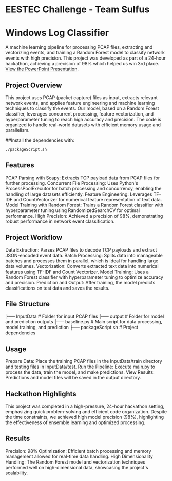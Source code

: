 # EESTEC Challenge - Team Sulfus

# Windows Log Classifier
A machine learning pipeline for processing PCAP files, extracting and vectorizing events, and training a Random Forest model to classify network events with high precision. This project was developed as part of a 24-hour hackathon, achieving a precision of 98% which helped us win 3rd place. [View the PowerPoint Presentation](https://www.canva.com/design/DAGVWQg2nyc/S7or-5Hfy90PsidPC--Z0w/edit?utm_content=DAGVWQg2nyc&utm_campaign=designshare&utm_medium=link2&utm_source=sharebutton).

## Project Overview
This project uses PCAP (packet capture) files as input, extracts relevant network events, and applies feature engineering and machine learning techniques to classify the events. Our model, based on a Random Forest classifier, leverages concurrent processing, feature vectorization, and hyperparameter tuning to reach high accuracy and precision. The code is organized to handle real-world datasets with efficient memory usage and parallelism.

##Install the dependencies with:

``./packageScript.sh``

## Features

PCAP Parsing with Scapy: Extracts TCP payload data from PCAP files for further processing.
Concurrent File Processing: Uses Python's ProcessPoolExecutor for batch processing and concurrency, enabling the handling of large datasets efficiently.
Feature Engineering: Leverages TF-IDF and CountVectorizer for numerical feature representation of text data.
Model Training with Random Forest: Trains a Random Forest classifier with hyperparameter tuning using RandomizedSearchCV for optimal performance.
High Precision: Achieved a precision of 98%, demonstrating robust performance in network event classification.

## Project Workflow
Data Extraction: Parses PCAP files to decode TCP payloads and extract JSON-encoded event data.
Batch Processing: Splits data into manageable batches and processes them in parallel, which is ideal for handling large data volumes.
Vectorization: Converts extracted text data into numerical features using TF-IDF and Count Vectorizer.
Model Training: Uses a Random Forest classifier with hyperparameter tuning to optimize accuracy and precision.
Prediction and Output: After training, the model predicts classifications on test data and saves the results.

## File Structure

├── InputData            # Folder for input PCAP files
├── output               # Folder for model and prediction outputs
├── baseline.py          # Main script for data processing, model training, and prediction
├── packageScript.sh     # Project dependencies

## Usage

Prepare Data: Place the training PCAP files in the InputData/train directory and testing files in InputData/test.
Run the Pipeline: Execute main.py to process the data, train the model, and make predictions.
View Results: Predictions and model files will be saved in the output directory.

## Hackathon Highlights

This project was completed in a high-pressure, 24-hour hackathon setting, emphasizing quick problem-solving and efficient code organization. Despite the time constraints, we achieved high model precision (98%), highlighting the effectiveness of ensemble learning and optimized processing.

## Results

Precision: 98%
Optimization: Efficient batch processing and memory management allowed for real-time data handling.
High Dimensionality Handling: The Random Forest model and vectorization techniques performed well on high-dimensional data, showcasing the project's scalability.
